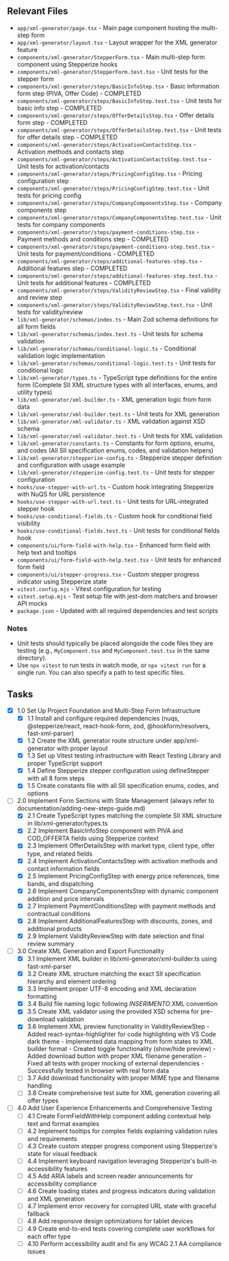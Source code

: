 ## Relevant Files

- `app/xml-generator/page.tsx` - Main page component hosting the multi-step form
- `app/xml-generator/layout.tsx` - Layout wrapper for the XML generator feature
- `components/xml-generator/StepperForm.tsx` - Main multi-step form component using Stepperize hooks
- `components/xml-generator/StepperForm.test.tsx` - Unit tests for the stepper form
- `components/xml-generator/steps/BasicInfoStep.tsx` - Basic information form step (PIVA, Offer Code) - COMPLETED
- `components/xml-generator/steps/BasicInfoStep.test.tsx` - Unit tests for basic info step - COMPLETED
- `components/xml-generator/steps/OfferDetailsStep.tsx` - Offer details form step - COMPLETED
- `components/xml-generator/steps/OfferDetailsStep.test.tsx` - Unit tests for offer details step - COMPLETED
- `components/xml-generator/steps/ActivationContactsStep.tsx` - Activation methods and contacts step
- `components/xml-generator/steps/ActivationContactsStep.test.tsx` - Unit tests for activation/contacts
- `components/xml-generator/steps/PricingConfigStep.tsx` - Pricing configuration step
- `components/xml-generator/steps/PricingConfigStep.test.tsx` - Unit tests for pricing config
- `components/xml-generator/steps/CompanyComponentsStep.tsx` - Company components step
- `components/xml-generator/steps/CompanyComponentsStep.test.tsx` - Unit tests for company components
- `components/xml-generator/steps/payment-conditions-step.tsx` - Payment methods and conditions step - COMPLETED
- `components/xml-generator/steps/payment-conditions-step.test.tsx` - Unit tests for payment/conditions - COMPLETED
- `components/xml-generator/steps/additional-features-step.tsx` - Additional features step - COMPLETED
- `components/xml-generator/steps/additional-features-step.test.tsx` - Unit tests for additional features - COMPLETED
- `components/xml-generator/steps/ValidityReviewStep.tsx` - Final validity and review step
- `components/xml-generator/steps/ValidityReviewStep.test.tsx` - Unit tests for validity/review
- `lib/xml-generator/schemas/index.ts` - Main Zod schema definitions for all form fields
- `lib/xml-generator/schemas/index.test.ts` - Unit tests for schema validation
- `lib/xml-generator/schemas/conditional-logic.ts` - Conditional validation logic implementation
- `lib/xml-generator/schemas/conditional-logic.test.ts` - Unit tests for conditional logic
- `lib/xml-generator/types.ts` - TypeScript type definitions for the entire form (Complete SII XML structure types with all interfaces, enums, and utility types)
- `lib/xml-generator/xml-builder.ts` - XML generation logic from form data
- `lib/xml-generator/xml-builder.test.ts` - Unit tests for XML generation
- `lib/xml-generator/xml-validator.ts` - XML validation against XSD schema
- `lib/xml-generator/xml-validator.test.ts` - Unit tests for XML validation
- `lib/xml-generator/constants.ts` - Constants for form options, enums, and codes (All SII specification enums, codes, and validation helpers)
- `lib/xml-generator/stepperize-config.ts` - Stepperize stepper definition and configuration with usage example
- `lib/xml-generator/stepperize-config.test.ts` - Unit tests for stepper configuration
- `hooks/use-stepper-with-url.ts` - Custom hook integrating Stepperize with NuQS for URL persistence
- `hooks/use-stepper-with-url.test.ts` - Unit tests for URL-integrated stepper hook
- `hooks/use-conditional-fields.ts` - Custom hook for conditional field visibility
- `hooks/use-conditional-fields.test.ts` - Unit tests for conditional fields hook
- `components/ui/form-field-with-help.tsx` - Enhanced form field with help text and tooltips
- `components/ui/form-field-with-help.test.tsx` - Unit tests for enhanced form field
- `components/ui/stepper-progress.tsx` - Custom stepper progress indicator using Stepperize state
- `vitest.config.mjs` - Vitest configuration for testing
- `vitest.setup.mjs` - Test setup file with jest-dom matchers and browser API mocks
- `package.json` - Updated with all required dependencies and test scripts

### Notes

- Unit tests should typically be placed alongside the code files they are testing (e.g., `MyComponent.tsx` and `MyComponent.test.tsx` in the same directory).
- Use `npx vitest` to run tests in watch mode, or `npx vitest run` for a single run. You can also specify a path to test specific files.

## Tasks

- [x] 1.0 Set Up Project Foundation and Multi-Step Form Infrastructure
  - [x] 1.1 Install and configure required dependencies (nuqs, @stepperize/react, react-hook-form, zod, @hookform/resolvers, fast-xml-parser)
  - [x] 1.2 Create the XML generator route structure under app/xml-generator with proper layout
  - [x] 1.3 Set up Vitest testing infrastructure with React Testing Library and proper TypeScript support
  - [x] 1.4 Define Stepperize stepper configuration using defineStepper with all 8 form steps
  - [x] 1.5 Create constants file with all SII specification enums, codes, and options
- [ ] 2.0 Implement Form Sections with State Management (always refer to documentation/adding-new-steps-guide.md)
  - [x] 2.1 Create TypeScript types matching the complete SII XML structure in lib/xml-generator/types.ts
  - [x] 2.2 Implement BasicInfoStep component with PIVA and COD_OFFERTA fields using Stepperize context
  - [x] 2.3 Implement OfferDetailsStep with market type, client type, offer type, and related fields
  - [x] 2.4 Implement ActivationContactsStep with activation methods and contact information fields
  - [x] 2.5 Implement PricingConfigStep with energy price references, time bands, and dispatching
  - [x] 2.6 Implement CompanyComponentsStep with dynamic component addition and price intervals
  - [x] 2.7 Implement PaymentConditionsStep with payment methods and contractual conditions
  - [x] 2.8 Implement AdditionalFeaturesStep with discounts, zones, and additional products
  - [x] 2.9 Implement ValidityReviewStep with date selection and final review summary
- [ ] 3.0 Create XML Generation and Export Functionality
  - [x] 3.1 Implement XML builder in lib/xml-generator/xml-builder.ts using fast-xml-parser
  - [x] 3.2 Create XML structure matching the exact SII specification hierarchy and element ordering
  - [x] 3.3 Implement proper UTF-8 encoding and XML declaration formatting
  - [x] 3.4 Build file naming logic following <PIVA>_INSERIMENTO_<DESCRIPTION>.XML convention
  - [x] 3.5 Create XML validator using the provided XSD schema for pre-download validation
  - [x] 3.6 Implement XML preview functionality in ValidityReviewStep
        - Added react-syntax-highlighter for code highlighting with VS Code dark theme
        - Implemented data mapping from form states to XML builder format
        - Created toggle functionality (show/hide preview)
        - Added download button with proper XML filename generation
        - Fixed all tests with proper mocking of external dependencies
        - Successfully tested in browser with real form data
  - [ ] 3.7 Add download functionality with proper MIME type and filename handling
  - [ ] 3.8 Create comprehensive test suite for XML generation covering all offer types
- [ ] 4.0 Add User Experience Enhancements and Comprehensive Testing
  - [ ] 4.1 Create FormFieldWithHelp component adding contextual help text and format examples
  - [ ] 4.2 Implement tooltips for complex fields explaining validation rules and requirements
  - [ ] 4.3 Create custom stepper progress component using Stepperize's state for visual feedback
  - [ ] 4.4 Implement keyboard navigation leveraging Stepperize's built-in accessibility features
  - [ ] 4.5 Add ARIA labels and screen reader announcements for accessibility compliance
  - [ ] 4.6 Create loading states and progress indicators during validation and XML generation
  - [ ] 4.7 Implement error recovery for corrupted URL state with graceful fallback
  - [ ] 4.8 Add responsive design optimizations for tablet devices
  - [ ] 4.9 Create end-to-end tests covering complete user workflows for each offer type
  - [ ] 4.10 Perform accessibility audit and fix any WCAG 2.1 AA compliance issues 